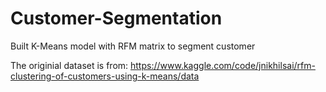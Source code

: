# Customer-Segmentation
Built K-Means model with RFM matrix to segment customer


The originial dataset is from: https://www.kaggle.com/code/jnikhilsai/rfm-clustering-of-customers-using-k-means/data
